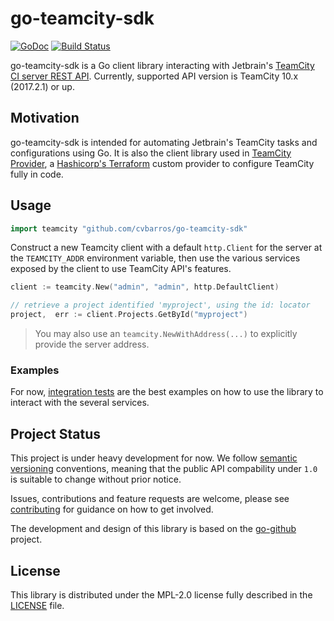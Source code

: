 # go-teamcity-sdk #

[![GoDoc](https://godoc.org/github.com/cvbarros/go-teamcity-sdk/github?status.svg)](https://godoc.org/github.com/cvbarros/go-teamcity-sdk) [![Build Status](https://travis-ci.org/cvbarros/go-teamcity-sdk.svg?branch=master)](https://travis-ci.org/cvbarros/go-teamcity-sdk)

go-teamcity-sdk is a Go client library interacting with Jetbrain's [TeamCity CI server REST API](https://confluence.jetbrains.com/display/TCD10/REST+API).
Currently, supported API version is TeamCity 10.x (2017.2.1) or up.

## Motivation ##
go-teamcity-sdk is intended for automating Jetbrain's TeamCity tasks and configurations using Go.
It is also the client library used in [TeamCity Provider](https://github.com/cvbarros/terraform-provider-teamcity), a [Hashicorp's Terraform](https://www.terraform.io) custom provider to configure TeamCity fully in code.

## Usage ##

```go
import teamcity "github.com/cvbarros/go-teamcity-sdk"
```

Construct a new Teamcity client with a default `http.Client` for the server at the `TEAMCITY_ADDR` environment variable, then use the various services exposed by the client to use TeamCity API's features.

```go
client := teamcity.New("admin", "admin", http.DefaultClient)

// retrieve a project identified 'myproject', using the id: locator
project,  err := client.Projects.GetById("myproject")
```

> You may also use an `teamcity.NewWithAddress(...)` to explicitly provide the server address.

### Examples ###

For now, [integration tests](https://github.com/cvbarros/go-teamcity-sdk/search?q=filename%3A*_test.go&unscoped_q=filename%3A*_test.go) are the best examples on how to use the library to interact with the several services.

## Project Status ##

This project is under heavy development for now. We follow [semantic versioning](https://semver.org) conventions, meaning that the public API compability under `1.0` is suitable to change without prior notice.

Issues, contributions and feature requests are welcome, please see [contributing](CONTRIBUTING.MD) for guidance on how to get involved.

The development and design of this library is based on the [go-github](https://github.com/google/go-github) project.

## License ##

This library is distributed under the MPL-2.0 license fully described in the [LICENSE](./LICENSE) file.

